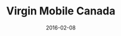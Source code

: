 ---
layout: site
title: "Virgin Mobile Canada"
date: 2016-02-08
categories: [communication]
version: 1.4.6
major: 1
minor: 4
patch: 6
slug: virgin-mobile-canada
link: http://www.virginmobile.ca/en/home/index.html
submitter: lpolepeddi
permalink: /sites/:slug
---